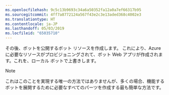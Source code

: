 ```yaml
---
ms.openlocfilehash: 9c5c13b9693c34a6a50352fa12a0a7ef66317b95
ms.sourcegitcommit: 4ff7a8772124a567f43e2c3e13aded368c4002e3
ms.translationtype: HT
ms.contentlocale: ja-JP
ms.lasthandoff: 05/03/2019
ms.locfileid: "65035710"
---
```

その後、ボットを公開するボット リソースを作成します。 これにより、Azure に必要なリソースがプロビジョニングされて、ボット Web アプリが作成されます。これを、ローカル ボットで上書きします。

> [!NOTE]
> これはこのことを実現する唯一の方法ではありませんが、多くの場合、機能するボットを展開するために必要なすべてのパーツを作成する最も簡単な方法です。

